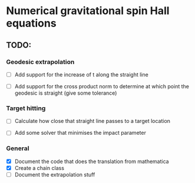 # Numerical gravitational spin Hall equations


## TODO:


### Geodesic extrapolation
- [ ] Add support for the increase of t along the straight line
- [ ] Add support for the cross product norm to determine at which point the geodesic is straight (give some tolerance)


### Target hitting
- [ ] Calculate how close that straight line passes to a target location 
- [ ] Add some solver that minimises the impact parameter


### General
- [x] Document the code that does the translation from mathematica
- [x] Create a chain class
- [ ] Document the extrapolation stuff
